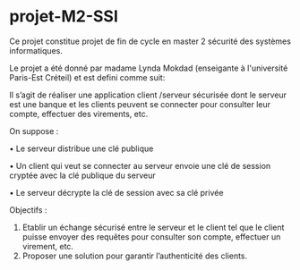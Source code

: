 # projet-M2-SSI
Ce projet constitue projet de fin de cycle en master 2 sécurité des systèmes informatiques.

Le projet a été donné par madame Lynda Mokdad (enseigante à l'université Paris-Est Créteil) et est defini comme suit:

Il s’agit de réaliser une application client /serveur sécurisée dont le serveur
est une banque et les clients peuvent se connecter pour consulter leur
compte, effectuer des virements, etc.

On suppose :

• Le serveur distribue une clé publique

• Un client qui veut se connecter au serveur envoie une clé de
session cryptée avec la clé publique du serveur

• Le serveur décrypte la clé de session avec sa clé privée

Objectifs :

1. Etablir un échange sécurisé entre le serveur et le client tel que le
client puisse envoyer des requêtes pour consulter son compte,
effectuer un virement, etc.
2. Proposer une solution pour garantir l’authenticité des clients.
